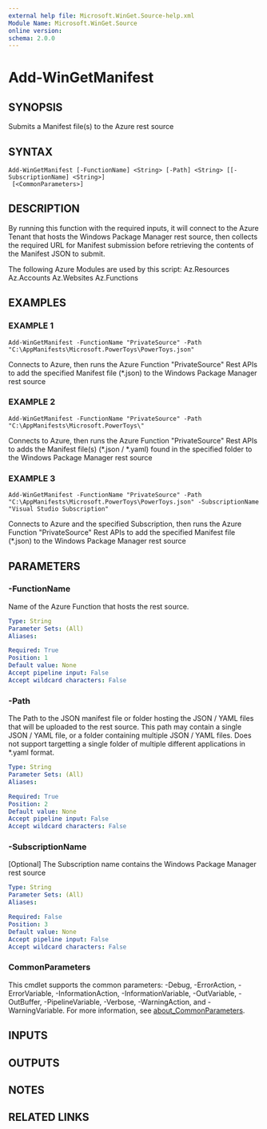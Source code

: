 ```yaml
---
external help file: Microsoft.WinGet.Source-help.xml
Module Name: Microsoft.WinGet.Source
online version:
schema: 2.0.0
---
```


# Add-WinGetManifest

## SYNOPSIS
Submits a Manifest file(s) to the Azure rest source

## SYNTAX

```
Add-WinGetManifest [-FunctionName] <String> [-Path] <String> [[-SubscriptionName] <String>]
 [<CommonParameters>]
```

## DESCRIPTION
By running this function with the required inputs, it will connect to the Azure Tenant that hosts the Windows Package Manager rest source, then collects the required URL for Manifest submission before retrieving the contents of the Manifest JSON to submit.
    
The following Azure Modules are used by this script:
    Az.Resources
    Az.Accounts
    Az.Websites
    Az.Functions

## EXAMPLES

### EXAMPLE 1
```
Add-WinGetManifest -FunctionName "PrivateSource" -Path "C:\AppManifests\Microsoft.PowerToys\PowerToys.json"
```

Connects to Azure, then runs the Azure Function "PrivateSource" Rest APIs to add the specified Manifest file (*.json) to the Windows Package Manager rest source

### EXAMPLE 2
```
Add-WinGetManifest -FunctionName "PrivateSource" -Path "C:\AppManifests\Microsoft.PowerToys\"
```

Connects to Azure, then runs the Azure Function "PrivateSource" Rest APIs to adds the Manifest file(s) (*.json / *.yaml) found in the specified folder to the Windows Package Manager rest source

### EXAMPLE 3
```
Add-WinGetManifest -FunctionName "PrivateSource" -Path "C:\AppManifests\Microsoft.PowerToys\PowerToys.json" -SubscriptionName "Visual Studio Subscription"
```

Connects to Azure and the specified Subscription, then runs the Azure Function "PrivateSource" Rest APIs to add the specified Manifest file (*.json) to the Windows Package Manager rest source

## PARAMETERS

### -FunctionName
Name of the Azure Function that hosts the rest source.

```yaml
Type: String
Parameter Sets: (All)
Aliases:

Required: True
Position: 1
Default value: None
Accept pipeline input: False
Accept wildcard characters: False
```

### -Path
The Path to the JSON manifest file or folder hosting the JSON / YAML files that will be uploaded to the rest source. This path may contain a single JSON / YAML file, or a folder containing multiple JSON / YAML files. Does not support targetting a single folder of multiple different applications in *.yaml format.

```yaml
Type: String
Parameter Sets: (All)
Aliases:

Required: True
Position: 2
Default value: None
Accept pipeline input: False
Accept wildcard characters: False
```

### -SubscriptionName
\[Optional\] The Subscription name contains the Windows Package Manager rest source

```yaml
Type: String
Parameter Sets: (All)
Aliases:

Required: False
Position: 3
Default value: None
Accept pipeline input: False
Accept wildcard characters: False
```

### CommonParameters
This cmdlet supports the common parameters: -Debug, -ErrorAction, -ErrorVariable, -InformationAction, -InformationVariable, -OutVariable, -OutBuffer, -PipelineVariable, -Verbose, -WarningAction, and -WarningVariable. For more information, see [about_CommonParameters](http://go.microsoft.com/fwlink/?LinkID=113216).

## INPUTS

## OUTPUTS

## NOTES

## RELATED LINKS
